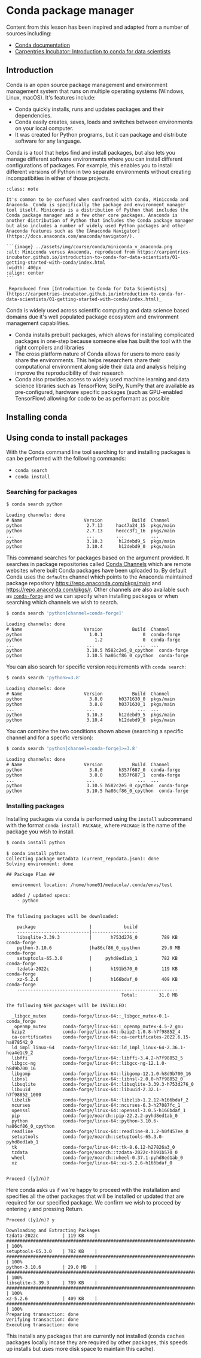 # Conda package manager

Content from this lesson has been inspired and adapted from a number of sources including:
- [Conda documentation](https://docs.conda.io/en/latest/)
- [Carpentries Incubator: Introduction to conda for data scientists](https://carpentries-incubator.github.io/introduction-to-conda-for-data-scientists/)

## Introduction

Conda is an open source package management and environment management system that runs on multiple operating systems (Windows, Linux, macOS). It's features include:

- Conda quickly installs, runs and updates packages and their dependencies. 
- Conda easily creates, saves, loads and switches between environments on your local computer. 
- It was created for Python programs, but it can package and distribute software for any language.

Conda is a tool that helps find and install packages, but also lets you manage different software environments where you can install different configurations of packages. For example, this enables you to install different versions of Python in two separate environments without creating incompatibities in either of those projects.

````{admonition} Conda, Miniconda and Anaconda
:class: note

It's common to be confused when confronted with Conda, Miniconda and Anaconda. Conda is specifically the package and environment manager tool itself. Miniconda is a distribution of Python that includes the Conda package manager and a few other core packages. Anaconda is another distribution of Python that includes the Conda package manager but also includes a number of widely used Python packages and other Anaconda features such as the [Anaconda Navigator](https://docs.anaconda.com/anaconda/navigator/). 

```{image} ../assets/img/course/conda/miniconda_v_anaconda.png
:alt: Miniconda versus Anaconda, reproduced from https://carpentries-incubator.github.io/introduction-to-conda-for-data-scientists/01-getting-started-with-conda/index.html
:width: 400px
:align: center
```

_Reproduced from [Introduction to Conda for Data Scientists](https://carpentries-incubator.github.io/introduction-to-conda-for-data-scientists/01-getting-started-with-conda/index.html)_

````

Conda is widely used across scientific computing and data science based domains due it's well populated package ecosystem and environment management capabilities. 

- Conda installs prebuilt packages, which allows for installing complicated packages in one-step because someone else has built the tool with the right compilers and libraries
- The cross platform nature of Conda allows for users to more easily share the environments. This helps researchers share their computational environment along side their data and analysis helping improve the reproducibility of their research
- Conda also provides access to widely used machine learning and data science libraries such as TensorFlow, SciPy, NumPy that are available as pre-configured, hardware specific packages (such as GPU-enabled TensorFlow) allowing for code to be as performant as possible

## Installing conda

## Using conda to install packages

With the Conda command line tool searching for and installing packages is can be performed with the following commands:
- `conda search`
- `conda install`

### Searching for packages

```bash
$ conda search python
```
```output
Loading channels: done
# Name                       Version           Build  Channel             
python                        2.7.13     hac47a24_15  pkgs/main           
python                        2.7.13     heccc3f1_16  pkgs/main           
...                           ...        ...          ...          
python                        3.10.3      h12debd9_5  pkgs/main           
python                        3.10.4      h12debd9_0  pkgs/main 
```

This command searches for packages based on the argument provided. It searches in package repositories called [Conda Channels](https://docs.conda.io/projects/conda/en/stable/user-guide/concepts/channels.html) which are remote websites where built Conda packages have been uploaded to. By default Conda uses the `defaults` channel which points to the Anaconda maintained package repository https://repo.anaconda.com/pkgs/main and https://repo.anaconda.com/pkgs/r. Other channels are also available such as [`conda-forge`](https://conda-forge.org/) and we can specify when installing packages or when searching which channels we wish to search.

```bash
$ conda search 'python[channel=conda-forge]'
```
```output
Loading channels: done
# Name                       Version           Build  Channel             
python                         1.0.1               0  conda-forge         
python                           1.2               0  conda-forge         
...                           ...                ...  ...        
python                        3.10.5 h582c2e5_0_cpython  conda-forge         
python                        3.10.5 ha86cf86_0_cpython  conda-forge
```

You can also search for specific version requirements with `conda search`:

```bash
$ conda search 'python>=3.8'
```
```output
Loading channels: done
# Name                       Version           Build  Channel             
python                         3.8.0      h0371630_0  pkgs/main           
python                         3.8.0      h0371630_1  pkgs/main           
...                           ...                ...  ...        
python                        3.10.3      h12debd9_5  pkgs/main           
python                        3.10.4      h12debd9_0  pkgs/main
```

You can combine the two conditions shown above (searching a specific channel and for a specific version):

```bash
$ conda search 'python[channel=conda-forge]>=3.8'
```
```output
Loading channels: done
# Name                       Version           Build  Channel             
python                         3.8.0      h357f687_0  conda-forge         
python                         3.8.0      h357f687_1  conda-forge         
...                           ...                ...  ...       
python                        3.10.5 h582c2e5_0_cpython  conda-forge         
python                        3.10.5 ha86cf86_0_cpython  conda-forge 
```

### Installing packages

Installing packages via conda is performed using the `install` subcommand with the format `conda install PACKAGE`, where `PACKAGE` is the name of the package you wish to install.

```bash
$ conda install python
```
```output
$ conda install python
Collecting package metadata (current_repodata.json): done
Solving environment: done

## Package Plan ##

  environment location: /home/home01/medacola/.conda/envs/test

  added / updated specs:
    - python


The following packages will be downloaded:

    package                    |            build
    ---------------------------|-----------------
    libsqlite-3.39.3           |       h753d276_0         789 KB  conda-forge
    python-3.10.6              |ha86cf86_0_cpython        29.0 MB  conda-forge
    setuptools-65.3.0          |     pyhd8ed1ab_1         782 KB  conda-forge
    tzdata-2022c               |       h191b570_0         119 KB  conda-forge
    xz-5.2.6                   |       h166bdaf_0         409 KB  conda-forge
    ------------------------------------------------------------
                                           Total:        31.0 MB

The following NEW packages will be INSTALLED:

  _libgcc_mutex      conda-forge/linux-64::_libgcc_mutex-0.1-conda_forge
  _openmp_mutex      conda-forge/linux-64::_openmp_mutex-4.5-2_gnu
  bzip2              conda-forge/linux-64::bzip2-1.0.8-h7f98852_4
  ca-certificates    conda-forge/linux-64::ca-certificates-2022.6.15-ha878542_0
  ld_impl_linux-64   conda-forge/linux-64::ld_impl_linux-64-2.36.1-hea4e1c9_2
  libffi             conda-forge/linux-64::libffi-3.4.2-h7f98852_5
  libgcc-ng          conda-forge/linux-64::libgcc-ng-12.1.0-h8d9b700_16
  libgomp            conda-forge/linux-64::libgomp-12.1.0-h8d9b700_16
  libnsl             conda-forge/linux-64::libnsl-2.0.0-h7f98852_0
  libsqlite          conda-forge/linux-64::libsqlite-3.39.3-h753d276_0
  libuuid            conda-forge/linux-64::libuuid-2.32.1-h7f98852_1000
  libzlib            conda-forge/linux-64::libzlib-1.2.12-h166bdaf_2
  ncurses            conda-forge/linux-64::ncurses-6.3-h27087fc_1
  openssl            conda-forge/linux-64::openssl-3.0.5-h166bdaf_1
  pip                conda-forge/noarch::pip-22.2.2-pyhd8ed1ab_0
  python             conda-forge/linux-64::python-3.10.6-ha86cf86_0_cpython
  readline           conda-forge/linux-64::readline-8.1.2-h0f457ee_0
  setuptools         conda-forge/noarch::setuptools-65.3.0-pyhd8ed1ab_1
  tk                 conda-forge/linux-64::tk-8.6.12-h27826a3_0
  tzdata             conda-forge/noarch::tzdata-2022c-h191b570_0
  wheel              conda-forge/noarch::wheel-0.37.1-pyhd8ed1ab_0
  xz                 conda-forge/linux-64::xz-5.2.6-h166bdaf_0


Proceed ([y]/n)?

```

Here conda asks us if we're happy to proceed with the installation and specifies all the other packages that will be installed or updated that are required for our specified package. We confirm we wish to proceed by entering `y` and pressing Return.

```output
Proceed ([y]/n)? y

Downloading and Extracting Packages
tzdata-2022c         | 119 KB    | ############################################################################ | 100%
setuptools-65.3.0    | 782 KB    | ############################################################################ | 100%
python-3.10.6        | 29.0 MB   | ############################################################################ | 100%
libsqlite-3.39.3     | 789 KB    | ############################################################################ | 100%
xz-5.2.6             | 409 KB    | ############################################################################ | 100%
Preparing transaction: done
Verifying transaction: done
Executing transaction: done
```

This installs any packages that are currently not installed (conda caches packages locally incase they are required by other packages, this speeds up installs but uses more disk space to maintain this cache).